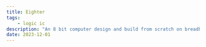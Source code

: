 ```yaml
---
title: Eighter
tags: 
    - logic ic
description: "An 8 bit computer design and build from scratch on breadboards."
date: 2023-12-01
---
```


